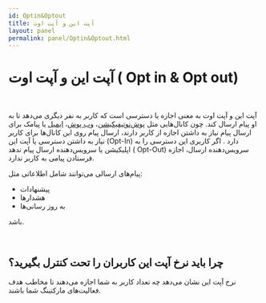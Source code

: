 ```yaml
---  
id: Optin&Optout  
title: آپت این و آپت اوت 
layout: panel
permalink: panel/Optin&Optout.html  
---  
```


# آپت این و آپت اوت  ( Opt in & Opt out) 

<Br>


آپت این و آپت اوت به معنی اجازه‌ یا دسترسی است که کاربر به نفر دیگری می‌دهد تا به او پیام ارسال کند. چون کانال‌هایی مثل  [پوش‌نوتیفیکیشن]()، [وب پوش]()، [ایمیل]() یا پیامک برای ارسال پیام نیاز به داشتن اجازه از کاربر دارند، ارسال پیام روی این کانال‌ها برای کاربر نیاز به داشتن دسترسی یا آپت این (Opt-In) دارد . اگر کاربری این دسترسی را به اپلیکیشن یا سرویس‌دهنده ارسال پیام ندهد ( Opt-Out) سرویس‌دهنده ارسال، اجازه فرستادن پیامی به کاربر ندارد.

پیام‌های ارسالی می‌توانند شامل اطلاعاتی مثل:

- پیشنهادات
- هشدارها
- به روز رسانی‌ها 

باشد.

<Br>


## چرا باید نرخ آپت این کاربران را  تحت کنترل بگیرید؟ 

نرخ آپت این نشان می‌دهد چه تعداد کاربر به شما اجازه می‌دهند تا مخاطب هدف فعالیت‌های مارکتینگ شما باشند. 


<Br>


